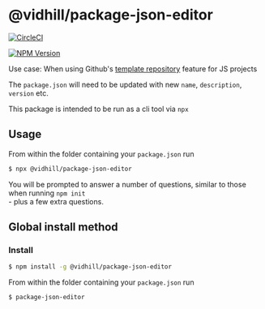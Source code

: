 # @vidhill/package-json-editor

[![CircleCI](https://circleci.com/gh/vidhill/package-json-editor/tree/main.svg?style=svg)](https://circleci.com/gh/vidhill/package-json-editor/tree/main)

[![NPM Version](https://img.shields.io/npm/v/@vidhill/package-json-editor?style=flat-square)](https://www.npmjs.com/package/@vidhill/package-json-editor)

Use case:
When using Github's [template repository](https://docs.github.com/en/github/creating-cloning-and-archiving-repositories/creating-a-repository-on-github/creating-a-template-repository) feature for JS projects

The `package.json` will need to be updated with new `name`, `description`, `version` etc.

This package is intended to be run as a cli tool via `npx`

## Usage

From within the folder containing your `package.json` run

```bash
$ npx @vidhill/package-json-editor
```

You will be prompted to answer a number of questions, similar to those when running `npm init`  
\- plus a few extra questions.

## Global install method

### Install

```bash
$ npm install -g @vidhill/package-json-editor
```

From within the folder containing your `package.json` run

```bash
$ package-json-editor
```
